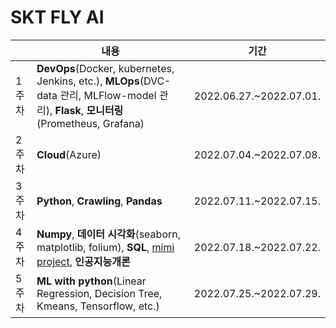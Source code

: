 # SKT FLY AI

| |내용| 기간 |
|----|------|----|
|1주차|**DevOps**(Docker, kubernetes, Jenkins, etc.), **MLOps**(DVC-data 관리, MLFlow-model 관리), **Flask**, **모니터링**(Prometheus, Grafana)|2022.06.27.~2022.07.01.|
|2주차|**Cloud**(Azure) | 2022.07.04.~2022.07.08.|
|3주차|**Python**, **Crawling**, **Pandas** | 2022.07.11.~2022.07.15.|
|4주차| **Numpy**, **데이터 시각화**(seaborn, matplotlib, folium), **SQL**, [mimi project](https://github.com/LIMDANBI/SKTFLYAI/tree/main/mini_project/wordcloud_web), **인공지능개론** |2022.07.18.~2022.07.22.| 
|5주차|**ML with python**(Linear Regression, Decision Tree, Kmeans, Tensorflow, etc.)|2022.07.25.~2022.07.29.|
